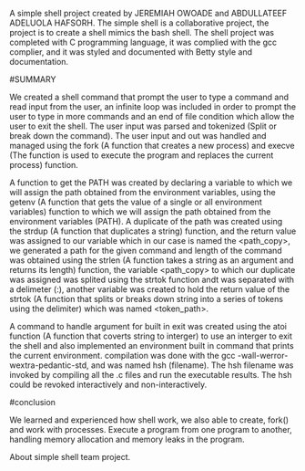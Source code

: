 A simple shell project created by JEREMIAH OWOADE and ABDULLATEEF ADELUOLA HAFSORH. The simple shell is a collaborative project, the project is to create a shell mimics the bash shell.
The shell project was completed with C programming language, it was complied with the gcc complier, and it was styled and documented with Betty style and documentation.

#SUMMARY

We created a shell command that prompt the user to type a command and read input from the user, an infinite loop was included in order to prompt the user  to type in more commands and an end of file condition which allow the user to exit the shell.
The user input was parsed and tokenized (Split or break down the command). The user input and out was handled and managed using the fork (A function that creates a new process) and execve (The function is used to execute the program and replaces the current process) function.

A function to get the PATH was created by declaring a variable to which we will assign the path obtained from the environment variables, using the getenv (A function that gets the value of a single or all environment variables) function to which we will assign the path obtained from the environment variables (PATH). A duplicate of the path was created using the strdup (A function that duplicates a string) function, and the return value was assigned to our variable which in our case is named the <path_copy>, we generated a path for the given command and length of the command was obtained using the strlen (A function takes a string as an argument and returns its length) function,
the variable <path_copy> to which our duplicate was assigned was splited using the strtok function andt was separated with a delimeter (:), another variable was created to hold the return value of the strtok (A function that splits or breaks down string into a series of tokens using the delimiter) which was named <token_path>.

A command to handle argument for built in exit was created using the atoi function (A function that coverts string to interger) to use an interger to exit the shell and also implemented an environment built in command that prints the current environment.
compilation was done with the gcc -wall-werror-wextra-pedantic-std, and was named hsh (filename). The hsh filename was invoked by compiling all the .c files and run the executable results. The hsh could be revoked interactively and non-interactively.

#conclusion

We learned and experienced how shell work, we also able to create, fork() and work with processes. Execute a program from one  program to another, handling memory allocation and memory leaks in the program.

About simple shell team project.

